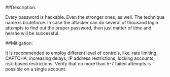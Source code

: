 ##Description:

Every password is hackable. Even the stronger ones, as well. The technique name is bruteforce. In case the attacker can do several of thousand login attempts to find out the proper password, then just matter of time and he/she will be successful.

##Mitigation:

It is recommended to employ different level of controls, like: rate limiting, CAPTCHA, increasing delays, IP address restrictions, locking accounts, risk-based restrictions. Verify that no more than 5-7 failed attempts is possible on a single account.
